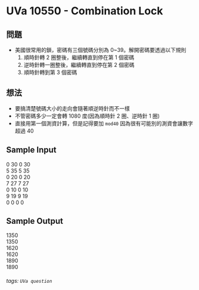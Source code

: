 
# UVa 10550 - Combination Lock

## 問題
* 美國很常用的鎖，密碼有三個號碼分別為 0~39。解開密碼要透過以下規則
    1. 順時針轉 2 圈整後，繼續轉直到停在第 1 個密碼
    3. 逆時針轉一圈整後，繼續轉直到停在第 2 個密碼
    4. 順時針轉到第 3 個密碼

## 想法
* 要搞清楚號碼大小的走向會隨著順逆時針而不一樣
* 不管密碼多少一定會轉 1080 度(因為順時針 2 圈、逆時針 1 圈)
* 直接用第一個測資計算，但是記得要加 `mod40` 因為很有可能別的測資會讓數字超過 40

## Sample Input
0 30 0 30  
5 35 5 35  
0 20 0 20  
7 27 7 27  
0 10 0 10  
9 19 9 19  
0 0 0 0  

## Sample Output
1350  
1350  
1620  
1620  
1890   
1890  

###### tags: `UVa question`
